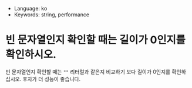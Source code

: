 * Language: ko 
* Keywords: string, performance

# 빈 문자열인지 확인할 때는 길이가 0인지를 확인하시오.

빈 문자열인지 확인할 때는 `""` 리터럴과 같은지 비교하기 보다 길이가 0인지를 확인하십시오. 후자가 더 성능이 좋습니다.



